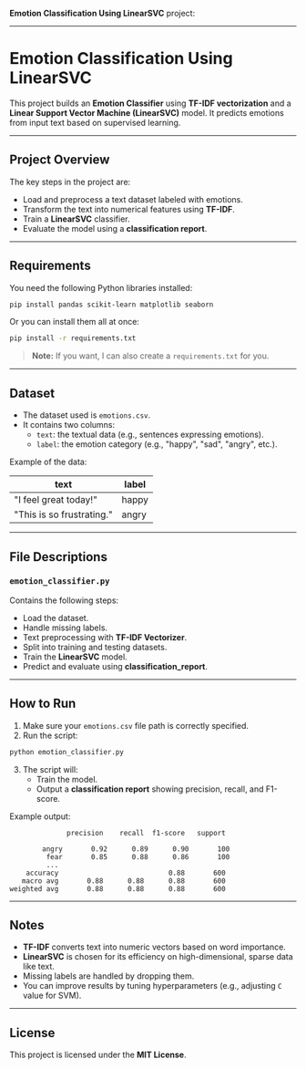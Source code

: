 

**Emotion Classification Using LinearSVC** project:

---

# Emotion Classification Using LinearSVC

This project builds an **Emotion Classifier** using **TF-IDF vectorization** and a **Linear Support Vector Machine (LinearSVC)** model. It predicts emotions from input text based on supervised learning.

---

## Project Overview

The key steps in the project are:
- Load and preprocess a text dataset labeled with emotions.
- Transform the text into numerical features using **TF-IDF**.
- Train a **LinearSVC** classifier.
- Evaluate the model using a **classification report**.

---

## Requirements

You need the following Python libraries installed:

```bash
pip install pandas scikit-learn matplotlib seaborn
```

Or you can install them all at once:

```bash
pip install -r requirements.txt
```

> **Note:** If you want, I can also create a `requirements.txt` for you.

---

## Dataset

- The dataset used is `emotions.csv`.
- It contains two columns:
  - `text`: the textual data (e.g., sentences expressing emotions).
  - `label`: the emotion category (e.g., "happy", "sad", "angry", etc.).

Example of the data:

| text                      | label  |
|----------------------------|--------|
| "I feel great today!"      | happy  |
| "This is so frustrating."  | angry  |

---

## File Descriptions

### `emotion_classifier.py`
Contains the following steps:
- Load the dataset.
- Handle missing labels.
- Text preprocessing with **TF-IDF Vectorizer**.
- Split into training and testing datasets.
- Train the **LinearSVC** model.
- Predict and evaluate using **classification_report**.

---

## How to Run

1. Make sure your `emotions.csv` file path is correctly specified.
2. Run the script:

```python
python emotion_classifier.py
```

3. The script will:
   - Train the model.
   - Output a **classification report** showing precision, recall, and F1-score.

Example output:

```
              precision    recall  f1-score   support

        angry       0.92      0.89      0.90       100
         fear       0.85      0.88      0.86       100
         ...
    accuracy                           0.88       600
   macro avg       0.88      0.88      0.88       600
weighted avg       0.88      0.88      0.88       600
```

---

## Notes

- **TF-IDF** converts text into numeric vectors based on word importance.
- **LinearSVC** is chosen for its efficiency on high-dimensional, sparse data like text.
- Missing labels are handled by dropping them.
- You can improve results by tuning hyperparameters (e.g., adjusting `C` value for SVM).

---

## License

This project is licensed under the **MIT License**.
